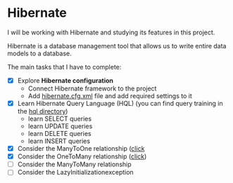 # Hibernate

I will be working with Hibernate and studying its features in this project.

Hibernate is a database management tool that allows us to write entire data models to a database.

The main tasks that I have to complete:

- [x] Explore **Hibernate configuration**
    - Connect Hibernate framework to the project
    - Add
      [hibernate.cfg.xml](https://github.com/ZubovaLE/job4j_hibernate/blob/master/src/main/java/resources/hibernate.cfg.xml)
      file and add required settings to it
- [x] Learn Hibernate Query Language (HQL) (you can find query training in the
  [hql directory](https://github.com/ZubovaLE/job4j_hibernate/tree/master/src/main/java/ru/job4j/hql))
    - learn SELECT queries
    - learn UPDATE queries
    - learn DELETE queries
    - learn INSERT queries
- [x] Consider the ManyToOne
  relationship ([click](https://github.com/ZubovaLE/job4j_hibernate/tree/master/src/main/java/ru/job4j/toone)
- [x] Consider the OneToMany
  relationship ([click](https://github.com/ZubovaLE/job4j_hibernate/tree/master/src/main/java/ru/job4j/many))
- [ ] Consider the ManyToMany relationship
- [ ] Consider the LazyInitializationexception 
